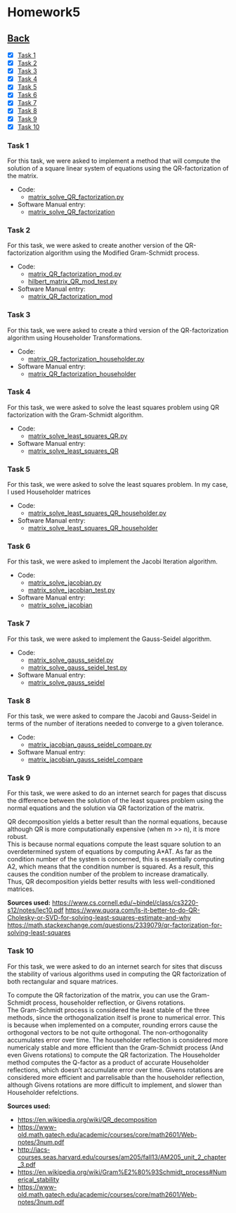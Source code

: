 # Homework5<br>

## [Back](../)

- [x] [Task 1](#task-1)
- [x] [Task 2](#task-2)
- [x] [Task 3](#task-3)
- [x] [Task 4](#task-4)
- [x] [Task 5](#task-5)
- [x] [Task 6](#task-6)
- [x] [Task 7](#task-7)
- [x] [Task 8](#task-8)
- [x] [Task 9](#task-9)
- [x] [Task 10](#task-10)

### Task 1
For this task, we were asked to implement a method that will compute the solution of a square linear system of equations using the QR-factorization of the matrix.

- Code:
  - [matrix_solve_QR_factorization.py](Task1/matrix_solve_QR_factorization.py)
- Software Manual entry:
  - [matrix_solve_QR_factorization](../software_manual/matrix_solve_QR_factorization/matrix_solve_QR_factorization.md)

### Task 2
For this task, we were asked to create another version of the QR-factorization algorithm using the Modified Gram-Schmidt process. 

- Code:
  - [matrix_QR_factorization_mod.py](Task2/matrix_QR_factorization_mod.py)
  - [hilbert_matrix_QR_mod_test.py](Task2/hilbert_matrix_QR_mod_test.py)
- Software Manual entry:
  - [matrix_QR_factorization_mod](../software_manual/matrix_QR_factorization_mod/matrix_QR_factorization_mod.md)

### Task 3
For this task, we were asked to create a third version of the QR-factorization algorithm using Householder Transformations.

- Code:
  - [matrix_QR_factorization_householder.py](Task3/matrix_QR_factorization_householder.py)
- Software Manual entry:
  - [matrix_QR_factorization_householder](../software_manual/matrix_QR_factorization_householder/matrix_QR_factorization_householder.md)

### Task 4
For this task, we were asked to solve the least squares problem using QR factorization with the Gram-Schmidt algorithm.

- Code:
  - [matrix_solve_least_squares_QR.py](Task4/matrix_solve_least_squares_QR.py)
- Software Manual entry:
  - [matrix_solve_least_squares_QR](../software_manual/matrix_solve_least_squares_QR/matrix_solve_least_squares_QR.md)

### Task 5
For this task, we were asked to solve the least squares problem. In my case, I used Householder matrices

- Code:
  - [matrix_solve_least_squares_QR_householder.py](Task5/matrix_solve_least_squares_QR_householder.py)
- Software Manual entry:
  - [matrix_solve_least_squares_QR_householder](../software_manual/matrix_solve_least_squares_QR_householder/matrix_solve_least_squares_QR_householder.md)

### Task 6
For this task, we were asked to implement the Jacobi Iteration algorithm.

- Code:
  - [matrix_solve_jacobian.py](Task6/matrix_solve_jacobian.py)
  - [matrix_solve_jacobian_test.py](Task6/matrix_solve_jacobian_test.py)
- Software Manual entry:
  - [matrix_solve_jacobian](../software_manual/matrix_solve_jacobian/matrix_solve_jacobian.md)

### Task 7
For this task, we were asked to implement the Gauss-Seidel algorithm.

- Code:
  - [matrix_solve_gauss_seidel.py](Task7/matrix_solve_gauss_seidel.py)
  - [matrix_solve_gauss_seidel_test.py](Task7/matrix_solve_gauss_seidel_test.py)
- Software Manual entry:
  - [matrix_solve_gauss_seidel](../software_manual/matrix_solve_gauss_seidel/matrix_solve_gauss_seidel.md)

### Task 8
For this task, we were asked to compare the Jacobi and Gauss-Seidel in terms of the number of iterations needed to converge to a given tolerance.

- Code:
  - [matrix_jacobian_gauss_seidel_compare.py](Task8/matrix_jacobian_gauss_seidel_compare.py)
- Software Manual entry:
  - [matrix_jacobian_gauss_seidel_compare](../software_manual/matrix_jacobian_gauss_seidel_compare/matrix_jacobian_gauss_seidel_compare.md)

### Task 9
For this task, we were asked to do an internet search for pages that discuss the difference between the solution of the least squares problem using the normal equations and the solution via QR factorization of the matrix.

QR decomposition yields a better result than the normal equations, because although QR is more computationally expensive (when m >> n), it is more robust.<br>
This is because normal equations compute the least square solution to an overdetermined system of equations by computing A*AT. As far as the condition number of the system is concerned, this is essentially computing A2, which means that the condition number is squared. As a result, this causes the condition number of the problem to increase dramatically.<br>
Thus, QR decomposition yields better results with less well-conditioned matrices.

**Sources used:**
https://www.cs.cornell.edu/~bindel/class/cs3220-s12/notes/lec10.pdf
https://www.quora.com/Is-it-better-to-do-QR-Cholesky-or-SVD-for-solving-least-squares-estimate-and-why
https://math.stackexchange.com/questions/2339079/qr-factorization-for-solving-least-squares

### Task 10
For this task, we were asked to do an internet search for sites that discuss the stability of various algorithms used in computing the QR factorization of both rectangular and square matrices.

To compute the QR factorization of the matrix, you can use the Gram-Schmidt process, householder reflection, or Givens rotations.<br>
The Gram-Schmidt process is considered the least stable of the three methods, since the orthogonalization itself is prone to numerical error. This is because when implemented on a computer, rounding errors cause the orthogonal vectors to be not quite orthogonal. The non-orthogonality accumulates error over time. The householder reflection is considered more numericaly stable and more efficient than the Gram-Schmidt process (And even Givens rotations) to compute the QR factorization. The Householder method computes the Q-factor as a product of accurate Householder reflections, which doesn’t accumulate error over time. Givens rotations are considered more efficient and parrelisable than the householder reflection, although Givens rotations are more difficult to implement, and slower than Householder refelctions.

**Sources used:**
- https://en.wikipedia.org/wiki/QR_decomposition
- https://www-old.math.gatech.edu/academic/courses/core/math2601/Web-notes/3num.pdf
- http://iacs-courses.seas.harvard.edu/courses/am205/fall13/AM205_unit_2_chapter_3.pdf
- https://en.wikipedia.org/wiki/Gram%E2%80%93Schmidt_process#Numerical_stability
- https://www-old.math.gatech.edu/academic/courses/core/math2601/Web-notes/3num.pdf

